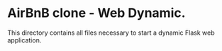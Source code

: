 # AirBnB clone - Web Dynamic.
This directory contains all files necessary to start a dynamic Flask web application.